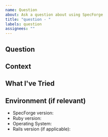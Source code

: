 ```yaml
---
name: Question
about: Ask a question about using SpecForge
title: "question - "
labels: question
assignees: ""
---
```


## Question
<!-- Your question about SpecForge. -->

## Context
<!-- Provide any relevant context for your question - what is the problem you are trying to solve? -->

## What I've Tried
<!-- Describe what you've already tried or what documentation you've already consulted. -->

## Environment (if relevant)
- SpecForge version:
- Ruby version:
- Operating System:
- Rails version (if applicable):
